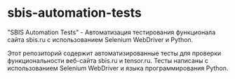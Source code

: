 # sbis-automation-tests
"SBIS Automation Tests" - Автоматизация тестирования функционала сайта sbis.ru с использованием Selenium WebDriver и Python.

Этот репозиторий содержит автоматизированные тесты для проверки функциональности веб-сайта sbis.ru и tensor.ru. Тесты написаны с использованием Selenium WebDriver и языка программирования Python.
